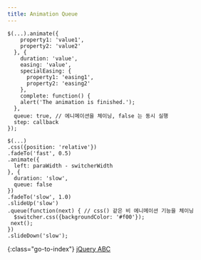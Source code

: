 ```yaml
---
title: Animation Queue
---
```


    $(...).animate({
        property1: 'value1',
        property2: 'value2'
      }, {
        duration: 'value',
        easing: 'value',
        specialEasing: {
          property1: 'easing1',
          property2: 'easing2'
        },
        complete: function() {
        alert('The animation is finished.');
      },
      queue: true, // 에니메이션을 체이닝, false 는 동시 실행
      step: callback
    });

    $(...)
    .css({position: 'relative'})
    .fadeTo('fast', 0.5)
    .animate({
      left: paraWidth - switcherWidth
    }, {
      duration: 'slow',
      queue: false
    })
    .fadeTo('slow', 1.0)
    .slideUp('slow')
    .queue(function(next) { // css() 같은 비 에니메이션 기능을 체이닝
      $switcher.css({backgroundColor: '#f00'});
     next();
    })
    .slideDown('slow');


{:class="go-to-index"}
[jQuery ABC](index)
